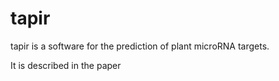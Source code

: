 # tapir

tapir is a software for the prediction of plant microRNA targets.

It is described in the paper 
